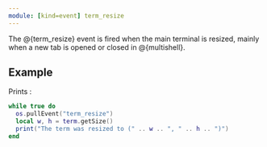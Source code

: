 ```yaml
---
module: [kind=event] term_resize
---
```


The @{term_resize} event is fired when the main terminal is resized, mainly when a new tab is opened or closed in @{multishell}.

## Example
Prints :
```lua
while true do
  os.pullEvent("term_resize")
  local w, h = term.getSize()
  print("The term was resized to (" .. w .. ", " .. h .. ")")
end
```
